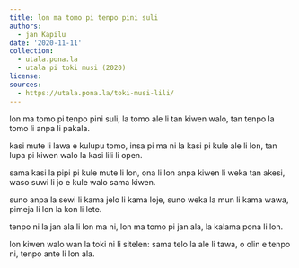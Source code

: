 ```yaml
---
title: lon ma tomo pi tenpo pini suli
authors:
  - jan Kapilu
date: '2020-11-11'
collection:
  - utala.pona.la
  - utala pi toki musi (2020)
license:
sources:
  - https://utala.pona.la/toki-musi-lili/
---
```


lon ma tomo pi tenpo pini suli,
la tomo ale li tan kiwen walo,
tan tenpo la tomo li anpa li pakala.

kasi mute li lawa e kulupu tomo,
insa pi ma ni la kasi pi kule ale li lon,
tan lupa pi kiwen walo la kasi lili li open.

sama kasi la pipi pi kule mute li lon,
ona li lon anpa kiwen li weka tan akesi,
waso suwi li jo e kule walo sama kiwen.

suno anpa la sewi li kama jelo li kama loje,
suno weka la mun li kama wawa,
pimeja li lon la kon li lete.

tenpo ni la jan ala li lon ma ni,
lon ma tomo pi jan ala,
la kalama pona li lon.

lon kiwen walo wan la toki ni li sitelen:
sama telo la ale li tawa,
o olin e tenpo ni, tenpo ante li lon ala.
